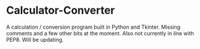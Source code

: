 # Calculator-Converter
A calculation / conversion program built in Python and Tkinter. Missing comments and a few other bits at the moment. Also not currently in line with PEP8. Will be updating.
